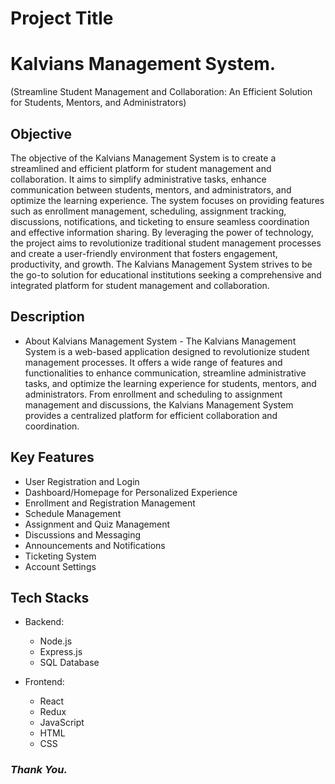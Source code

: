 
# Project Title

# **Kalvians Management System.**

(Streamline Student Management and Collaboration: An Efficient Solution for Students, Mentors, and Administrators)

## Objective

The objective of the Kalvians Management System is to create a streamlined and efficient platform for student management and collaboration. It aims to simplify administrative tasks, enhance communication between students, mentors, and administrators, and optimize the learning experience. The system focuses on providing features such as enrollment management, scheduling, assignment tracking, discussions, notifications, and ticketing to ensure seamless coordination and effective information sharing. By leveraging the power of technology, the project aims to revolutionize traditional student management processes and create a user-friendly environment that fosters engagement, productivity, and growth. The Kalvians Management System strives to be the go-to solution for educational institutions seeking a comprehensive and integrated platform for student management and collaboration.

## Description 

+ About Kalvians Management System -
The Kalvians Management System is a web-based application designed to revolutionize student management processes. It offers a wide range of features and functionalities to enhance communication, streamline administrative tasks, and optimize the learning experience for students, mentors, and administrators. From enrollment and scheduling to assignment management and discussions, the Kalvians Management System provides a centralized platform for efficient collaboration and coordination.

## Key Features

+ User Registration and Login
+ Dashboard/Homepage for Personalized Experience
+ Enrollment and Registration Management
+ Schedule Management
+ Assignment and Quiz Management
+ Discussions and Messaging
+ Announcements and Notifications
+ Ticketing System
+ Account Settings

## Tech Stacks

+ Backend:

  + Node.js
  + Express.js
  + SQL Database

+ Frontend:

  + React
  + Redux
  + JavaScript
  + HTML
  + CSS


### *Thank You.*